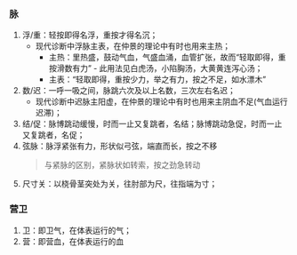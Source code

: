 ### 脉

1. 浮/重：轻按即得名浮，重按才得名沉；
   - 现代诊断中浮脉主表，在仲景的理论中有时也用来主热；
     - 主热：里热盛，鼓动气血，气盛血涌，血管扩张，故而“轻取即得，重按滑数有力” - 此用法见白虎汤，小陷胸汤，大黄黄连泻心汤；
     - 主表：“轻取即得，重按少力，举之有力，按之不足，如水漂木”
2. 数/迟：一呼一吸之间，脉跳六次及以上名数，三次左右名迟；
   - 现代诊断中迟脉主阳虚，在仲景的理论中有时也用来主阴血不足(气血运行迟滞)；
3. 结/促：脉博跳动缓慢，时而一止又复跳者，名结；脉博跳动急促，时而一止又复跳者，名促；
4. 弦脉：脉浮紧张有力，形状似弓弦，端直而长，按之不移
   > 与紧脉的区别，紧脉状如转索，按之劲急转动
5. 尺寸关：以桡骨茎突处为关，往肘部为尺，往指端为寸；

### 营卫

1. 卫：即卫气，在体表运行的气；
2. 营：即营血，在体表运行的血
